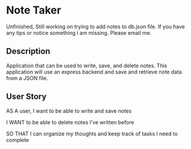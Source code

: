 # Note Taker

Unfinished, Still working on trying to add notes to db.json file. If you have any tips or notice something i am missing. Please email me. 


## Description

Application that can be used to write, save, and delete notes. This application will use an express backend and save and retrieve note data from a JSON file.

## User Story

AS A user, I want to be able to write and save notes

I WANT to be able to delete notes I've written before

SO THAT I can organize my thoughts and keep track of tasks I need to complete




